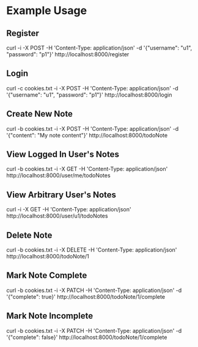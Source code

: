 # Example Usage

Register
--------
curl -i -X POST -H 'Content-Type: application/json' -d '{"username": "u1", "password": "p1"}' http://localhost:8000/register

Login
-----
curl -c cookies.txt -i -X POST -H 'Content-Type: application/json' -d '{"username": "u1", "password": "p1"}' http://localhost:8000/login

Create New Note
--------------
curl -b cookies.txt -i -X POST -H 'Content-Type: application/json' -d '{"content": "My note content"}' http://localhost:8000/todoNote

View Logged In User's Notes
---------------------------
curl -b cookies.txt -i -X GET -H 'Content-Type: application/json' http://localhost:8000/user/me/todoNotes

View Arbitrary User's Notes
---------------------------
curl -i -X GET -H 'Content-Type: application/json' http://localhost:8000/user/u1/todoNotes

Delete Note
-----------
curl -b cookies.txt -i -X DELETE -H 'Content-Type: application/json' http://localhost:8000/todoNote/1

Mark Note Complete
-------------------
curl -b cookies.txt -i -X PATCH -H 'Content-Type: application/json' -d '{"complete": true}' http://localhost:8000/todoNote/1/complete


Mark Note Incomplete
--------------------
curl -b cookies.txt -i -X PATCH -H 'Content-Type: application/json' -d '{"complete": false}' http://localhost:8000/todoNote/1/complete

